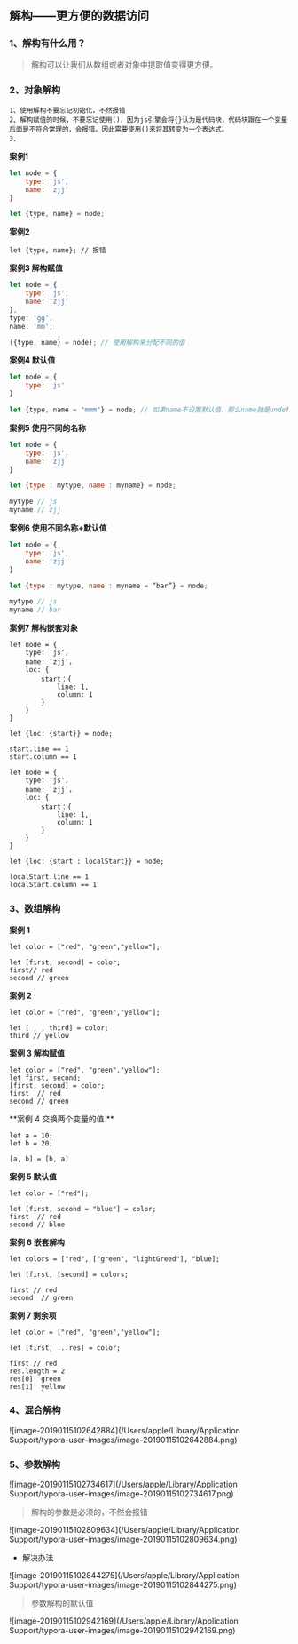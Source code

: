 ## 解构——更方便的数据访问

### 1、解构有什么用？

> 解构可以让我们从数组或者对象中提取值变得更方便。

### 2、对象解构

```
1、使用解构不要忘记初始化，不然报错
2、解构赋值的时候，不要忘记使用()，因为js引擎会将{}认为是代码块，代码块跟在一个变量后面是不符合常理的，会报错。因此需要使用()来将其转变为一个表达式。
3、
```

**案例1**

```js
let node = {
    type: 'js',
    name: 'zjj'
}

let {type, name} = node;
```

**案例2**

```
let {type, name}; // 报错
```

**案例3 解构赋值**

```js
let node = {
    type: 'js',
    name: 'zjj'
},
type: 'gg',
name: 'mm';

({type, name} = node); // 使用解构来分配不同的值
```

**案例4 默认值**

```js
let node = {
    type: 'js'
}

let {type, name = "mmm"} = node; // 如果name不设置默认值，那么name就是undefined了
```

**案例5 使用不同的名称**

```js
let node = {
    type: 'js',
    name: 'zjj'
}

let {type : mytype, name : myname} = node;

mytype // js
myname // zjj
```

**案例6 使用不同名称+默认值**

```js
let node = {
    type: 'js',
    name: 'zjj'
}

let {type : mytype, name : myname = “bar”} = node;

mytype // js
myname // bar
```

**案例7 解构嵌套对象**

```
let node = {
    type: 'js',
    name: 'zjj'，
    loc: {
        start：{
            line: 1,
            column: 1
        }
    }
}

let {loc: {start}} = node;

start.line == 1
start.column == 1
```

```
let node = {
    type: 'js',
    name: 'zjj'，
    loc: {
        start：{
            line: 1,
            column: 1
        }
    }
}

let {loc: {start : localStart}} = node;

localStart.line == 1
localStart.column == 1
```



### 3、数组解构

**案例 1**

```
let color = ["red", "green","yellow"];

let [first, second] = color;
first// red
second // green
```

**案例 2**

```
let color = ["red", "green","yellow"];

let [ , , third] = color;
third // yellow
```

**案例 3 解构赋值**

```
let color = ["red", "green","yellow"];
let first, second;
[first, second] = color;
first  // red
second // green
```

**案例 4 交换两个变量的值 **

```
let a = 10;
let b = 20;

[a, b] = [b, a]
```

**案例 5 默认值**

```
let color = ["red"];

let [first, second = "blue"] = color;
first  // red
second // blue
```

**案例 6 嵌套解构**

```
let colors = ["red", ["green", "lightGreed"], "blue];

let [first, [second] = colors;

first // red
second  // green
```

**案例 7 剩余项**

```
let color = ["red", "green","yellow"];

let [first, ...res] = color;

first // red
res.length = 2
res[0]  green
res[1]  yellow
```

### 4、混合解构

![image-20190115102642884](/Users/apple/Library/Application Support/typora-user-images/image-20190115102642884.png)

### 5、参数解构

![image-20190115102734617](/Users/apple/Library/Application Support/typora-user-images/image-20190115102734617.png)

> 解构的参数是必须的，不然会报错

![image-20190115102809634](/Users/apple/Library/Application Support/typora-user-images/image-20190115102809634.png)

* 解决办法

![image-20190115102844275](/Users/apple/Library/Application Support/typora-user-images/image-20190115102844275.png)

> 参数解构的默认值

![image-20190115102942169](/Users/apple/Library/Application Support/typora-user-images/image-20190115102942169.png)

